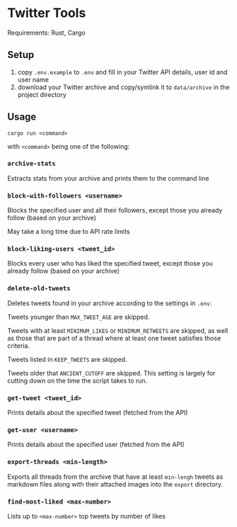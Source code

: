 # Twitter Tools

Requirements: Rust, Cargo

## Setup

1. copy `.env.example` to `.env` and fill in your Twitter API details, user id and user name
1. download your Twitter archive and copy/symlink it to `data/archive` in the project directory


## Usage

`cargo run <command>`

with `<command>` being one of the following:

### `archive-stats`

Extracts stats from your archive and prints them to the command line

### `block-with-followers <username>`

Blocks the specified user and all their followers, except those you already follow (based on your archive)

May take a long time due to API rate limits

### `block-liking-users <tweet_id>`

Blocks every user who has liked the specified tweet, except those you already follow (based on your archive)

### `delete-old-tweets`

Deletes tweets found in your archive according to the settings in `.env`:

Tweets younger than `MAX_TWEET_AGE` are skipped.

Tweets with at least `MINIMUM_LIKES` or `MINIMUM_RETWEETS` are skipped, as well as those that are part of a thread where at least one tweet satisfies those criteria.

Tweets listed in `KEEP_TWEETS` are skipped.

Tweets older that `ANCIENT_CUTOFF` are skipped. This setting is largely for cutting down on the time the script takes to run.

### `get-tweet <tweet_id>`

Prints details about the specified tweet (fetched from the API)

### `get-user <username>`

Prints details about the specified user (fetched from the API)

### `export-threads <min-length>`

Exports all threads from the archive that have at least `min-lengh` tweets as markdown files along with their attached images into the `export` directory.
 
### `find-most-liked <max-number>`

Lists up to `<max-number>` top tweets by number of likes
